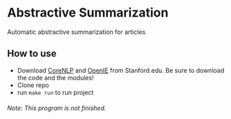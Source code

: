 # Abstractive Summarization
Automatic abstractive summarization for articles

## How to use
* Download [CoreNLP](http://nlp.stanford.edu/software/corenlp.shtml#Download) 
and [OpenIE](http://nlp.stanford.edu/software/openie.shtml#Download) from Stanford.edu.
Be sure to download the code and the modules!
* Clone repo
* run `make run` to run project

###### Note: This program is not finished.

